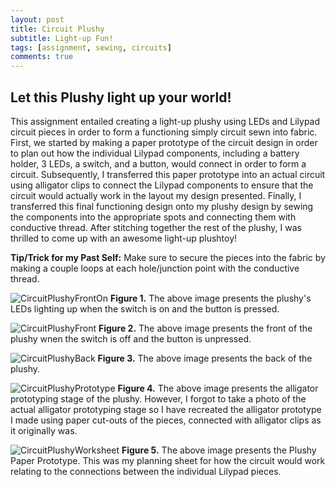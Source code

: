 ```yaml
---
layout: post
title: Circuit Plushy
subtitle: Light-up Fun!
tags: [assignment, sewing, circuits]
comments: true
---
```


## **Let this Plushy light up your world!**
This assignment entailed creating a light-up plushy using LEDs and Lilypad circuit pieces in order to form a functioning simply circuit sewn into fabric. First, we started by making a paper prototype of the circuit design in order to plan out how the individual Lilypad components, including a battery holder, 3 LEDs, a switch, and a button, would connect in order to form a circuit. Subsequently, I transferred this paper prototype into an actual circuit using alligator clips to connect the Lilypad components to ensure that the circuit would actually work in the layout my design presented. Finally, I transferred this final functioning design onto my plushy design by sewing the components into the appropriate spots and connecting them with conductive thread. After stitching together the rest of the plushy, I was thrilled to come up with an awesome light-up plushtoy!

**Tip/Trick for my Past Self:** Make sure to secure the pieces into the fabric by making a couple loops at each hole/junction point with the conductive thread. 

![CircuitPlushyFrontOn](https://amylam7.github.io/img/CircuitPlushyFrontOn.jpg)
**Figure 1.** The above image presents the plushy's LEDs lighting up when the switch is on and the button is pressed.

![CircuitPlushyFront](https://amylam7.github.io/img/CircuitPlushyFront.jpg)
**Figure 2.** The above image presents the front of the plushy wnen the switch is off and the button is unpressed.

![CircuitPlushyBack](https://amylam7.github.io/img/CircuitPlushyBack.jpg)
**Figure 3.** The above image presents the back of the plushy.

![CircuitPlushyPrototype](https://amylam7.github.io/img/CircuitPlushyPrototype.jpg)
**Figure 4.** The above image presents the alligator prototyping stage of the plushy. However, I forgot to take a photo of the actual alligator prototyping stage so I have recreated the alligator prototype I made using paper cut-outs of the pieces, connected with alligator clips as it originally was.

![CircuitPlushyWorksheet](https://amylam7.github.io/img/CircuitPlushyWorksheet.jpg)
**Figure 5.** The above image presents the Plushy Paper Prototype. This was my planning sheet for how the circuit would work relating to the connections between the individual Lilypad pieces.


